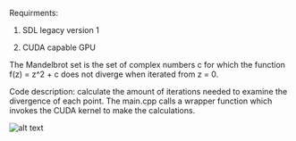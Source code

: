 Requirments:

 1) SDL legacy version 1
 
 2) CUDA capable GPU
 
The Mandelbrot set is the set of complex numbers c for which the function f(z) = z^2 + c does not diverge when iterated from z = 0.

Code description: calculate the amount of iterations needed to examine the divergence of each point. The main.cpp calls a wrapper function which invokes the CUDA
kernel to make the calculations.

![alt text](https://github.com/vtsimpouris/Discovering_Modern_Cpp/blob/master/Chapter4/Complex_numbers_4.8.3/Mandelbrot_CUDA/mandelbrot.PNG)
